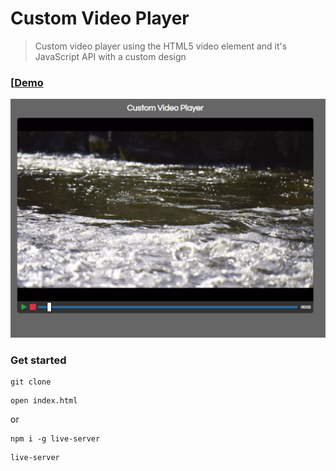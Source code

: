 # Custom Video Player

> Custom video player using the HTML5 video element and it's JavaScript API with a custom design

### [[Demo](http://custom-video-player-ab.surge.sh)
[![IMAGE ALT TEXT HERE](./screen.png)](https://radikal.ru/video/xzDDJbtLv8x)

### Get started

```shell script
git clone
```
```shell script
open index.html
```
or
```shell script
npm i -g live-server
```
```shell script
live-server
```
